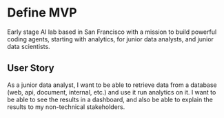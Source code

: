 # Define MVP

Early stage AI lab based in San Francisco with a mission to build powerful coding agents, starting with analytics, for junior data analysts, and junior data scientists.

## User Story

As a junior data analyst, I want to be able to retrieve data from a database (web, api, document, internal, etc.) and use it run analytics on it. I want to be able to see the results in a dashboard, and also be able to explain the results to my non-technical stakeholders.

